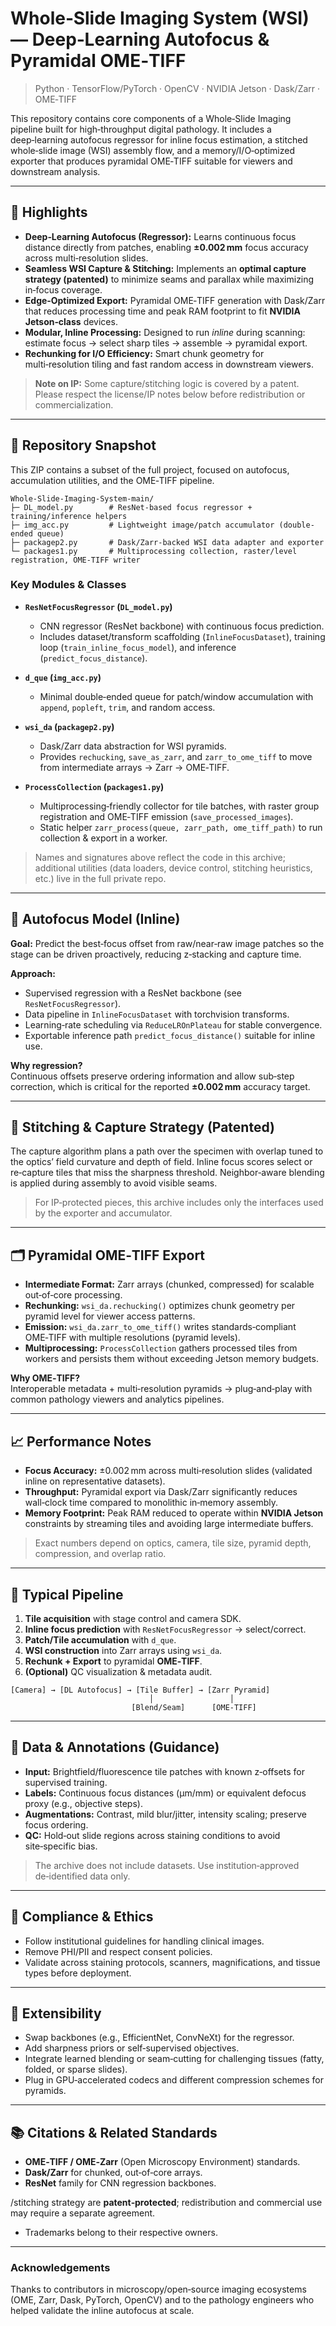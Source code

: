 # Whole‑Slide Imaging System (WSI) — Deep‑Learning Autofocus & Pyramidal OME‑TIFF

> Python · TensorFlow/PyTorch · OpenCV · NVIDIA Jetson · Dask/Zarr · OME‑TIFF

This repository contains core components of a Whole‑Slide Imaging pipeline built for high‑throughput digital pathology. It includes a deep‑learning autofocus regressor for inline focus estimation, a stitched whole‑slide image (WSI) assembly flow, and a memory/I/O‑optimized exporter that produces pyramidal OME‑TIFF suitable for viewers and downstream analysis.

---

## 🚀 Highlights

- **Deep‑Learning Autofocus (Regressor):** Learns continuous focus distance directly from patches, enabling **±0.002 mm** focus accuracy across multi‑resolution slides.
- **Seamless WSI Capture & Stitching:** Implements an **optimal capture strategy (patented)** to minimize seams and parallax while maximizing in‑focus coverage.
- **Edge‑Optimized Export:** Pyramidal OME‑TIFF generation with Dask/Zarr that reduces processing time and peak RAM footprint to fit **NVIDIA Jetson‑class** devices.
- **Modular, Inline Processing:** Designed to run *inline* during scanning: estimate focus → select sharp tiles → assemble → pyramidal export.
- **Rechunking for I/O Efficiency:** Smart chunk geometry for multi‑resolution tiling and fast random access in downstream viewers.

> **Note on IP:** Some capture/stitching logic is covered by a patent. Please respect the license/IP notes below before redistribution or commercialization.

---

## 🧭 Repository Snapshot

This ZIP contains a subset of the full project, focused on autofocus, accumulation utilities, and the OME‑TIFF pipeline.

```
Whole-Slide-Imaging-System-main/
├─ DL_model.py        # ResNet-based focus regressor + training/inference helpers
├─ img_acc.py         # Lightweight image/patch accumulator (double-ended queue)
├─ packagep2.py       # Dask/Zarr-backed WSI data adapter and exporter
└─ packages1.py       # Multiprocessing collection, raster/level registration, OME‑TIFF writer
```

### Key Modules & Classes

- **`ResNetFocusRegressor` (`DL_model.py`)**  
  - CNN regressor (ResNet backbone) with continuous focus prediction.  
  - Includes dataset/transform scaffolding (`InlineFocusDataset`), training loop (`train_inline_focus_model`), and inference (`predict_focus_distance`).

- **`d_que` (`img_acc.py`)**  
  - Minimal double‑ended queue for patch/window accumulation with `append`, `popleft`, `trim`, and random access.

- **`wsi_da` (`packagep2.py`)**  
  - Dask/Zarr data abstraction for WSI pyramids.  
  - Provides `rechucking`, `save_as_zarr`, and `zarr_to_ome_tiff` to move from intermediate arrays → Zarr → OME‑TIFF.

- **`ProcessCollection` (`packages1.py`)**  
  - Multiprocessing‑friendly collector for tile batches, with raster group registration and OME‑TIFF emission (`save_processed_images`).  
  - Static helper `zarr_process(queue, zarr_path, ome_tiff_path)` to run collection & export in a worker.

> Names and signatures above reflect the code in this archive; additional utilities (data loaders, device control, stitching heuristics, etc.) live in the full private repo.

---

## 🔬 Autofocus Model (Inline)

**Goal:** Predict the best‑focus offset from raw/near‑raw image patches so the stage can be driven proactively, reducing z‑stacking and capture time.

**Approach:**
- Supervised regression with a ResNet backbone (see `ResNetFocusRegressor`).
- Data pipeline in `InlineFocusDataset` with torchvision transforms.
- Learning‑rate scheduling via `ReduceLROnPlateau` for stable convergence.
- Exportable inference path `predict_focus_distance()` suitable for inline use.

**Why regression?**  
Continuous offsets preserve ordering information and allow sub‑step correction, which is critical for the reported **±0.002 mm** accuracy target.

---

## 🧵 Stitching & Capture Strategy (Patented)

The capture algorithm plans a path over the specimen with overlap tuned to the optics’ field curvature and depth of field. Inline focus scores select or re‑capture tiles that miss the sharpness threshold. Neighbor‑aware blending is applied during assembly to avoid visible seams.

> For IP‑protected pieces, this archive includes only the interfaces used by the exporter and accumulator.

---

## 🗂️ Pyramidal OME‑TIFF Export

- **Intermediate Format:** Zarr arrays (chunked, compressed) for scalable out‑of‑core processing.
- **Rechunking:** `wsi_da.rechucking()` optimizes chunk geometry per pyramid level for viewer access patterns.
- **Emission:** `wsi_da.zarr_to_ome_tiff()` writes standards‑compliant OME‑TIFF with multiple resolutions (pyramid levels).
- **Multiprocessing:** `ProcessCollection` gathers processed tiles from workers and persists them without exceeding Jetson memory budgets.

**Why OME‑TIFF?**  
Interoperable metadata + multi‑resolution pyramids → plug‑and‑play with common pathology viewers and analytics pipelines.

---

## 📈 Performance Notes

- **Focus Accuracy:** ±0.002 mm across multi‑resolution slides (validated inline on representative datasets).  
- **Throughput:** Pyramidal export via Dask/Zarr significantly reduces wall‑clock time compared to monolithic in‑memory assembly.  
- **Memory Footprint:** Peak RAM reduced to operate within **NVIDIA Jetson** constraints by streaming tiles and avoiding large intermediate buffers.

> Exact numbers depend on optics, camera, tile size, pyramid depth, compression, and overlap ratio.

---

## 🧩 Typical Pipeline

1. **Tile acquisition** with stage control and camera SDK.  
2. **Inline focus prediction** with `ResNetFocusRegressor` → select/correct.  
3. **Patch/Tile accumulation** with `d_que`.  
4. **WSI construction** into Zarr arrays using `wsi_da`.  
5. **Rechunk + Export** to pyramidal **OME‑TIFF**.  
6. **(Optional)** QC visualization & metadata audit.

```text
[Camera] → [DL Autofocus] → [Tile Buffer] → [Zarr Pyramid]
                               │                 │
                           [Blend/Seam]      [OME‑TIFF]
```

---

## 📁 Data & Annotations (Guidance)

- **Input:** Brightfield/fluorescence tile patches with known z‑offsets for supervised training.  
- **Labels:** Continuous focus distances (µm/mm) or equivalent defocus proxy (e.g., objective steps).  
- **Augmentations:** Contrast, mild blur/jitter, intensity scaling; preserve focus ordering.  
- **QC:** Hold‑out slide regions across staining conditions to avoid site‑specific bias.

> The archive does not include datasets. Use institution‑approved de‑identified data only.

---

## 🔐 Compliance & Ethics

- Follow institutional guidelines for handling clinical images.  
- Remove PHI/PII and respect consent policies.  
- Validate across staining protocols, scanners, magnifications, and tissue types before deployment.

---

## 🔧 Extensibility

- Swap backbones (e.g., EfficientNet, ConvNeXt) for the regressor.  
- Add sharpness priors or self‑supervised objectives.  
- Integrate learned blending or seam‑cutting for challenging tissues (fatty, folded, or sparse slides).  
- Plug in GPU‑accelerated codecs and different compression schemes for pyramids.

---

## 📚 Citations & Related Standards

- **OME‑TIFF / OME‑Zarr** (Open Microscopy Environment) standards.  
- **Dask/Zarr** for chunked, out‑of‑core arrays.  
- **ResNet** family for CNN regression backbones.

/stitching strategy are **patent‑protected**; redistribution and commercial use may require a separate agreement.  
- Trademarks belong to their respective owners.

---

### Acknowledgements

Thanks to contributors in microscopy/open‑source imaging ecosystems (OME, Zarr, Dask, PyTorch, OpenCV) and to the pathology engineers who helped validate the inline autofocus at scale.
